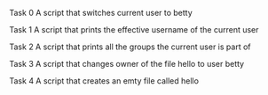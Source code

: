 Task 0
A script that switches current user to betty

Task 1
A script that prints the effective username of the current user

Task 2
A script that prints all the groups the current user is part of

Task 3
A script that changes owner of the file hello to user betty

Task 4
A script that creates an emty file called hello

